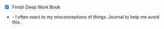 
* [X] Finish Deep Work Book
* \- I often react to my misconceptions of things. Journal to help me avoid this.